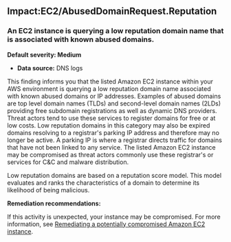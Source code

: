 Impact:EC2/AbusedDomainRequest.Reputation
-----------------------------------------


### An EC2 instance is querying a low reputation domain name that is associated with known abused domains.


**Default severity: Medium**


 * **Data source:** DNS logs

This finding informs you that the listed Amazon EC2 instance within your AWS environment is querying a low reputation domain name associated with known abused domains or IP addresses. Examples of abused domains are top level domain names (TLDs) and second\-level domain names (2LDs) providing free subdomain registrations as well as dynamic DNS providers. Threat actors tend to use these services to register domains for free or at low costs. Low reputation domains in this category may also be expired domains resolving to a registrar's parking IP address and therefore may no longer be active. A parking IP is where a registrar directs traffic for domains that have not been linked to any service. The listed Amazon EC2 instance may be compromised as threat actors commonly use these registrar's or services for C\&C and malware distribution.


Low reputation domains are based on a reputation score model. This model evaluates and ranks the characteristics of a domain to determine its likelihood of being malicious.


**Remediation recommendations:**


If this activity is unexpected, your instance may be compromised. For more information, see [Remediating a potentially compromised Amazon EC2 instance](https://docs.aws.amazon.com/guardduty/latest/ug/compromised-ec2.html).

